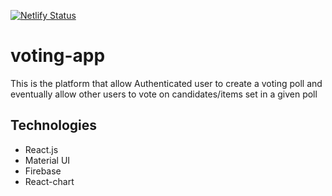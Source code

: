 [![Netlify Status](https://api.netlify.com/api/v1/badges/9130fc32-257e-471a-93a8-3b65d104d78c/deploy-status)](https://app.netlify.com/sites/onlinevotingapp/deploys)

# voting-app
This is the platform that allow Authenticated user to create a voting poll and eventually allow other users to vote on candidates/items set in a given poll

## Technologies
- React.js
- Material UI
- Firebase 
- React-chart
